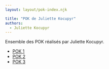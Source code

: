 ```yaml
---
layout: layout/pok-index.njk

title: "POK de Juliette Kocupyr"
authors:
  - Juliette Kocupyr
---
```


Ensemble des POK réalisés par Juliette Kocupyr.

- [POK 1](./temps-1)
- [POK 2](./temps-2)
- [POK 3](./temps-3)

